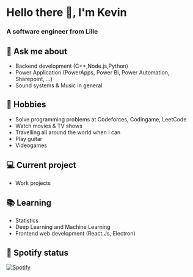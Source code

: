 # Hello there 👋, I'm Kevin

### A software engineer from Lille

## 💬 Ask me about 

- Backend development (C++,Node.js,Python)
- Power Application (PowerApps, Power Bi, Power Automation, Sharepoint, ...)
- Sound systems & Music in general

## 📅 Hobbies

- Solve programming problems at Codeforces, Codingame, LeetCode
- Watch movies & TV shows
- Travelling all around the world when I can
- Play guitar
- Videogames

## 💻 Current project

- Work projects

## 📚 Learning

- Statistics
- Deep Learning and Machine Learning
- Frontend web development (React.Js, Electron)

## 🎵 Spotify status

[![Spotify](https://novatorem-git-master-radiusof.vercel.app/api/spotify)](https://open.spotify.com/user/11451407?si=4b2ebb139db7476f)
